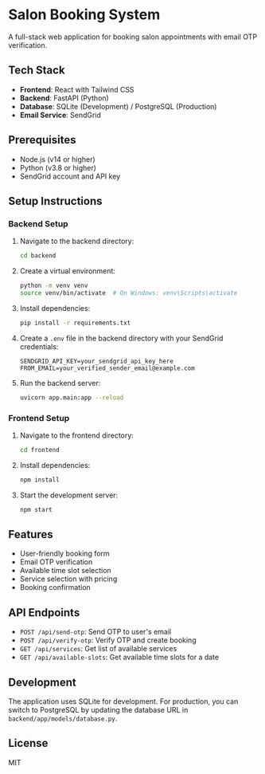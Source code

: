 # Salon Booking System

A full-stack web application for booking salon appointments with email OTP verification.

## Tech Stack

- **Frontend**: React with Tailwind CSS
- **Backend**: FastAPI (Python)
- **Database**: SQLite (Development) / PostgreSQL (Production)
- **Email Service**: SendGrid

## Prerequisites

- Node.js (v14 or higher)
- Python (v3.8 or higher)
- SendGrid account and API key

## Setup Instructions

### Backend Setup

1. Navigate to the backend directory:
   ```bash
   cd backend
   ```

2. Create a virtual environment:
   ```bash
   python -m venv venv
   source venv/bin/activate  # On Windows: venv\Scripts\activate
   ```

3. Install dependencies:
   ```bash
   pip install -r requirements.txt
   ```

4. Create a `.env` file in the backend directory with your SendGrid credentials:
   ```
   SENDGRID_API_KEY=your_sendgrid_api_key_here
   FROM_EMAIL=your_verified_sender_email@example.com
   ```

5. Run the backend server:
   ```bash
   uvicorn app.main:app --reload
   ```

### Frontend Setup

1. Navigate to the frontend directory:
   ```bash
   cd frontend
   ```

2. Install dependencies:
   ```bash
   npm install
   ```

3. Start the development server:
   ```bash
   npm start
   ```

## Features

- User-friendly booking form
- Email OTP verification
- Available time slot selection
- Service selection with pricing
- Booking confirmation

## API Endpoints

- `POST /api/send-otp`: Send OTP to user's email
- `POST /api/verify-otp`: Verify OTP and create booking
- `GET /api/services`: Get list of available services
- `GET /api/available-slots`: Get available time slots for a date

## Development

The application uses SQLite for development. For production, you can switch to PostgreSQL by updating the database URL in `backend/app/models/database.py`.

## License

MIT 
